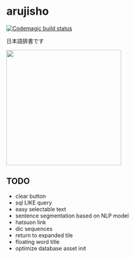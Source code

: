 # arujisho


[![Codemagic build status](https://api.codemagic.io/apps/62d0c7c9b2128b2e5dbb1002/62d0c7c9b2128b2e5dbb1001/status_badge.svg)](https://codemagic.io/apps/62d0c7c9b2128b2e5dbb1002/62d0c7c9b2128b2e5dbb1001/latest_build) 

日本語辞書です

<img src="https://user-images.githubusercontent.com/14357110/179152000-e9ff1cbe-7ae7-4b8f-b754-20931804f5c7.png" width="300">

## TODO
- clear button
- sql LIKE query
- easy selectable text
- sentence segmentation based on NLP model
- hatsuon link
- dic sequences
- return to expanded tile
- floating word title
- optimize database asset init
